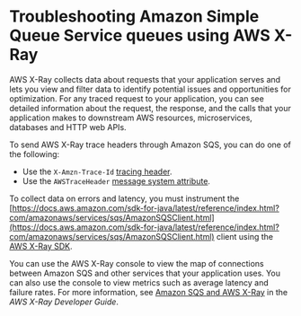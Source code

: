 # Troubleshooting Amazon Simple Queue Service queues using AWS X\-Ray<a name="sqs-troubleshooting-using-x-ray"></a>

AWS X\-Ray collects data about requests that your application serves and lets you view and filter data to identify potential issues and opportunities for optimization\. For any traced request to your application, you can see detailed information about the request, the response, and the calls that your application makes to downstream AWS resources, microservices, databases and HTTP web APIs\.

To send AWS X\-Ray trace headers through Amazon SQS, you can do one of the following:
+ Use the `X-Amzn-Trace-Id` [tracing header](https://docs.aws.amazon.com/xray/latest/devguide/xray-concepts.html#xray-concepts-tracingheader)\.
+ Use the `AWSTraceHeader` [message system attribute](sqs-message-metadata.md#sqs-message-system-attributes)\.

To collect data on errors and latency, you must instrument the [https://docs.aws.amazon.com/sdk-for-java/latest/reference/index.html?com/amazonaws/services/sqs/AmazonSQSClient.html](https://docs.aws.amazon.com/sdk-for-java/latest/reference/index.html?com/amazonaws/services/sqs/AmazonSQSClient.html) client using the [AWS X\-Ray SDK](https://docs.aws.amazon.com/xray-sdk-for-java/latest/javadoc/index.html)\.

You can use the AWS X\-Ray console to view the map of connections between Amazon SQS and other services that your application uses\. You can also use the console to view metrics such as average latency and failure rates\. For more information, see [Amazon SQS and AWS X\-Ray](https://docs.aws.amazon.com/xray/latest/devguide/xray-services-sqs.html) in the *AWS X\-Ray Developer Guide*\.